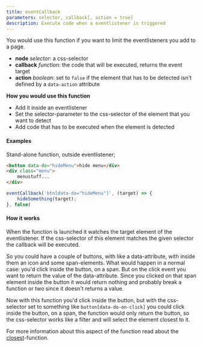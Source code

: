 ```yaml
---
title: eventCallback
parameters: selector, callback[, action = true]
description: Execute code when a eventlistener is triggered
---
```


You would use this function if you want to limit the eventlisteners you add to a page.

- **node** *selector*: a css-selector
- **callback** *function*: the code that will be executed, returns the event target
- **action** *boolean*: set to `false` if the element that has to be detected isn't defined by a ```data-action``` attribute

**How you would use this function**
- Add it inside an eventlistener
- Set the selector-parameter to the css-selector of the element that you want to detect
- Add code that has to be executed when the element is detected

#### Examples
Stand-alone function, outside eventlistener;

```html
<button data-do="hideMenu">hide menu</div>
<div class="menu">
    menustuff...
</div>
```

```js
eventCallback('btn[data-do="hideMenu"]', (target) => {
    hideSomething(target);
}, false)
```

#### How it works

When the function is launched it watches the target element of the eventlistener. If the css-selector of this element matches the given selector the callback will be executed.

So you could have a couple of buttons, with like a data-attribute, with inside them an icon and some span-elements. What would happen in a normal case: you'd click inside the button, on a span. But on the click event you want to return the value of the data-attribute. Since you clicked on that span element inside the button it would return nothing and probably break a function or two since it doesn't returns a value.

Now with this function you'd click inside the button, but with the css-selector set to something like ```button[data-do-on-click]``` you could click inside the button, on a span, the function would only return the button, so the css-selector works like a filter and will select the element closest to it.

For more information about this aspect of the function read about the [closest](https://developer.mozilla.org/en-US/docs/Web/API/Element/closest)-function.